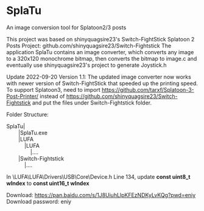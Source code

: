 # SplaTu
An image conversion tool for Splatoon2/3 posts

This project was based on shinyquagsire23's Switch-FightStick Splatoon 2 Posts Project: github.com/shinyquagsire23/Switch-Fightstick 
The application SplaTu contains an image converter, which converts any image to a 320x120 monochrome bitmap, then converts the bitmap to image.c and eventually use shinyquagsire23's project to generate Joystick.h

Update 2022-09-20 Version 1.1:
The updated image converter now works with newer version of Switch-FightStick that speeded up the printing speed.
To support Splatoon3, need to import https://github.com/tarxf/Splatoon-3-Post-Printer/ instead of https://github.com/shinyquagsire23/Switch-Fightstick and put the files under Switch-Fightstick folder.

Folder Structure:

SplaTu|<br />
&nbsp;&nbsp;&nbsp;&nbsp;&nbsp;&nbsp;&nbsp;&nbsp;|SplaTu.exe<br />
&nbsp;&nbsp;&nbsp;&nbsp;&nbsp;&nbsp;&nbsp;&nbsp;|LUFA <br />
&nbsp;&nbsp;&nbsp;&nbsp;&nbsp;&nbsp;&nbsp;&nbsp;&nbsp;&nbsp;&nbsp;&nbsp;|LUFA<br />
&nbsp;&nbsp;&nbsp;&nbsp;&nbsp;&nbsp;&nbsp;&nbsp;&nbsp;&nbsp;&nbsp;&nbsp;&nbsp;&nbsp;&nbsp;&nbsp;|....<br />
&nbsp;&nbsp;&nbsp;&nbsp;&nbsp;&nbsp;&nbsp;&nbsp;|Switch-Fightstick<br />
&nbsp;&nbsp;&nbsp;&nbsp;&nbsp;&nbsp;&nbsp;&nbsp;&nbsp;&nbsp;&nbsp;&nbsp;|....<br />
		 
In \LUFA\LUFA\Drivers\USB\Core\Device.h Line 134, update **const uint8_t wIndex** to **const uint16_t wIndex**
 

Download: https://pan.baidu.com/s/1J8UiuhLlpKFEzNDKyLvKQg?pwd=eniy 
Download password: eniy
 


